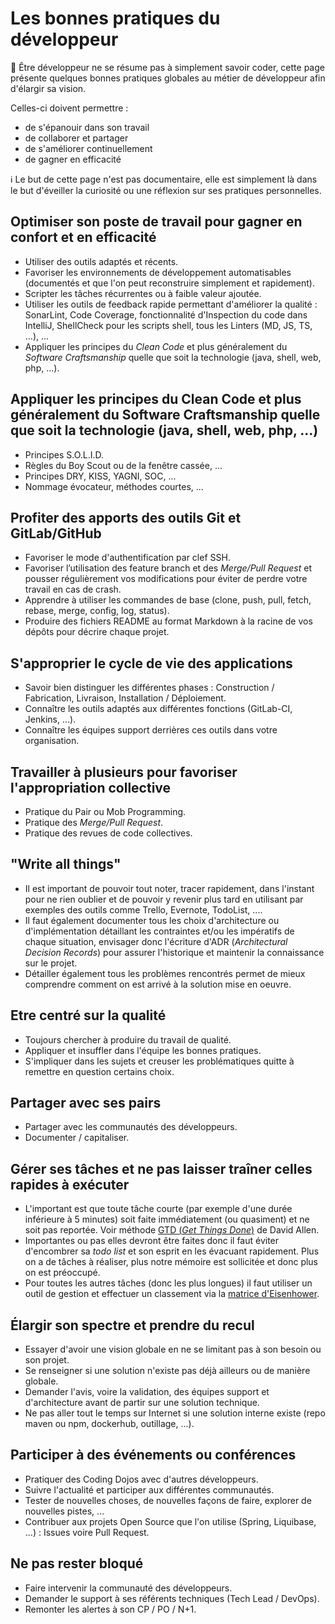 # Les bonnes pratiques du développeur

:pushpin: Être développeur ne se résume pas à simplement savoir coder, cette page présente quelques bonnes pratiques globales au métier de développeur afin d'élargir sa vision.

Celles-ci doivent permettre :

* de s'épanouir dans son travail
* de collaborer et partager
* de s'améliorer continuellement
* de gagner en efficacité

:information_source: Le but de cette page n'est pas documentaire, elle est simplement là dans le but d'éveiller la curiosité ou une réflexion sur ses pratiques personnelles.

## Optimiser son poste de travail pour gagner en confort et en efficacité

* Utiliser des outils adaptés et récents.
* Favoriser les environnements de développement automatisables (documentés et que l'on peut reconstruire simplement et rapidement).
* Scripter les tâches récurrentes ou à faible valeur ajoutée.
* Utiliser les outils de feedback rapide permettant d'améliorer la qualité : SonarLint, Code Coverage, fonctionnalité d'Inspection du code dans IntelliJ, ShellCheck pour les scripts shell, tous les Linters (MD, JS, TS, ...), ...
* Appliquer les principes du _Clean Code_ et plus généralement du _Software Craftsmanship_ quelle que soit la technologie (java, shell, web, php, ...).

## Appliquer les principes du Clean Code et plus généralement du Software Craftsmanship quelle que soit la technologie (java, shell, web, php, ...)

* Principes S.O.L.I.D.
* Règles du Boy Scout ou de la fenêtre cassée, ...
* Principes DRY, KISS, YAGNI, SOC, ...
* Nommage évocateur, méthodes courtes, ...

## Profiter des apports des outils Git et GitLab/GitHub

* Favoriser le mode d'authentification par clef SSH.
* Favoriser l’utilisation des feature branch et des _Merge/Pull Request_ et pousser régulièrement vos modifications pour éviter de perdre votre travail en cas de crash.
* Apprendre à utiliser les commandes de base (clone, push, pull, fetch, rebase, merge, config, log, status).
* Produire des fichiers README au format Markdown à la racine de vos dépôts pour décrire chaque projet.

## S'approprier le cycle de vie des applications

* Savoir bien distinguer les différentes phases : Construction / Fabrication, Livraison, Installation / Déploiement.
* Connaître les outils adaptés aux différentes fonctions (GitLab-CI, Jenkins, ...).
* Connaître les équipes support derrières ces outils dans votre organisation.

## Travailler à plusieurs pour favoriser l'appropriation collective

* Pratique du Pair ou Mob Programming.
* Pratique des _Merge/Pull Request_.
* Pratique des revues de code collectives.

## "Write all things"

* Il est important de pouvoir tout noter, tracer rapidement, dans l'instant pour ne rien oublier et de pouvoir y revenir plus tard en utilisant par exemples des outils comme Trello, Evernote, TodoList, ....
* Il faut également documenter tous les choix d'architecture ou d'implémentation détaillant les contraintes et/ou les impératifs de chaque situation, envisager donc l'écriture d'ADR (_Architectural Decision Records_) pour assurer l'historique et maintenir la connaissance sur le projet.
* Détailler également tous les problèmes rencontrés permet de mieux comprendre comment on est arrivé à la solution mise en oeuvre.

## Etre centré sur la qualité

* Toujours chercher à produire du travail de qualité.
* Appliquer et insuffler dans l'équipe les bonnes pratiques.
* S'impliquer dans les sujets et creuser les problématiques quitte à remettre en question certains choix.

## Partager avec ses pairs

* Partager avec les communautés des développeurs.
* Documenter / capitaliser.

## Gérer ses tâches et ne pas laisser traîner celles rapides à exécuter

* L'important est que toute tâche courte (par exemple d'une durée inférieure à 5 minutes) soit faite immédiatement (ou quasiment) et ne soit pas reportée. Voir méthode [GTD (_Get Things Done_)](https://everlaab.com/comment-augmenter-sa-productivite-avec-la-methode-gtd/) de David Allen.
* Importantes ou pas elles devront être faites donc il faut éviter d'encombrer sa _todo list_ et son esprit en les évacuant rapidement. Plus on a de tâches à réaliser, plus notre mémoire est sollicitée et donc plus on est préoccupé.
* Pour toutes les autres tâches (donc les plus longues) il faut utiliser un outil de gestion et effectuer un classement via la [matrice d'Eisenhower](https://chef-de-projet.fr/matrice-eisenhower/).

## Élargir son spectre et prendre du recul

* Essayer d'avoir une vision globale en ne se limitant pas à son besoin ou son projet.
* Se renseigner si une solution n'existe pas déjà ailleurs ou de manière globale.
* Demander l'avis, voire la validation, des équipes support et d'architecture avant de partir sur une solution technique.
* Ne pas aller tout le temps sur Internet si une solution interne existe (repo maven ou npm, dockerhub, outillage, ...).

## Participer à des événements ou conférences

* Pratiquer des Coding Dojos avec d'autres développeurs.
* Suivre l'actualité et participer aux différentes communautés.
* Tester de nouvelles choses, de nouvelles façons de faire, explorer de nouvelles pistes, ...
* Contribuer aux projets Open Source que l'on utilise (Spring, Liquibase, ...) : Issues voire Pull Request.

## Ne pas rester bloqué

* Faire intervenir la communauté des développeurs.
* Demander le support à ses référents techniques (Tech Lead / DevOps).
* Remonter les alertes à son CP / PO / N+1.
